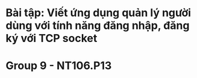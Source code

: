 # Bài tập: Viết ứng dụng quản lý người dùng với tính năng đăng nhập, đăng ký với TCP socket
# Group 9 - NT106.P13
